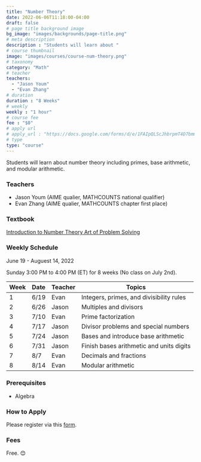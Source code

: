 ```yaml
---
title: "Number Theory"
date: 2022-06-06T11:18:00-04:00
draft: false
# page title background image
bg_image: "images/backgrounds/page-title.png"
# meta description
description : "Students will learn about "
# course thumbnail
image: "images/courses/course-num-theory.png"
# taxonomy
category: "Math"
# teacher
teachers:
  - "Jason Youm"
  - "Evan Zhang"
# duration
duration : "8 Weeks"
# weekly
weekly : "1 hour"
# course fee
fee : "$0"
# apply url
# apply_url : "https://docs.google.com/forms/d/e/1FAIpQLScJhbrpmT4D7bmmWS-SxtIcm6NyngImbRl7m6QWbmQjjixZag/viewform"
# type
type: "course"
---
```


Students will learn about number theory including primes, base arithmetic, and modular arithmetic.

### Teachers

* Jason Youm (AIME qualier, MATHCOUNTS national qualifier)
* Evan Zhang (AIME qualier, MATHCOUNTS chapter first place)

### Textbook 
[Introduction to Number Theory Art of Problem Solving](https://artofproblemsolving.com/store/book/intro-number-theory)

### Weekly Schedule

June 19 - Auguest 14, 2022

Sunday 3:00 PM to 4:00 PM (ET) for 8 weeks (No class on July 2nd).

|Week   |Date    | Teacher   | Topics
|-------|--------|-----------|--------------
|1      |6/19    | Evan      | Integers, primes, and divisibility rules
|2      |6/26    | Jason     | Multiples and divisors
|3      |7/10    | Evan      | Prime factorization
|4      |7/17    | Jason     | Divisor problems and special numbers
|5      |7/24    | Jason     | Bases and introduce base arithmetic
|6      |7/31    | Jason     | Finish bases arithmetic and units digits
|7      |8/7     | Evan      | Decimals and fractions
|8      |8/14    | Evan      | Modular arithmetic


### Prerequisites

* Algebra

### How to Apply

Please register via this [form](https://forms.gle/vqCWoodbqgfKHmjs5).

### Fees

Free. 😊

